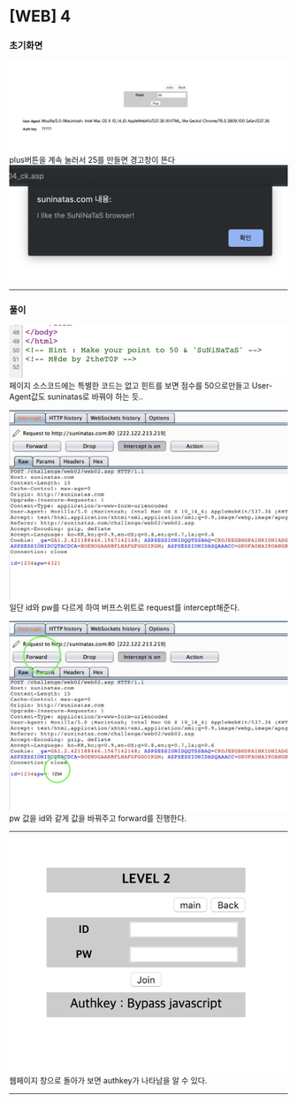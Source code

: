 # [WEB] 4

### 초기화면
![초기화면](./img/4_1.png)
plus버튼을 계속 눌러서 25를 만들면 경고창이 뜬다
![초기화면](./img/4_2.png)

---
### 풀이
![소스코드](./img/4_3.png)
페이지 소스코드에는 특별한 코드는 없고 힌트를 보면 점수를 50으로만들고 User-Agent값도 suninatas로 바꿔야 하는 듯..


![버프스위트](./img/2_3.png)
일단 id와 pw를 다르게 하여 버프스위트로 request를 intercept해준다.

![변조](./img/2_4.png)
pw 값을 id와 같게 값을 바꿔주고 forward를 진행한다.

---

![authkey](./img/2_authkey.png)
웹페이지 창으로 돌아가 보면 authkey가 나타남을 알 수 있다.

---